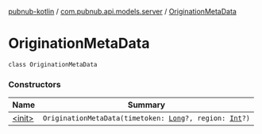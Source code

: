 [pubnub-kotlin](../../index.md) / [com.pubnub.api.models.server](../index.md) / [OriginationMetaData](./index.md)

# OriginationMetaData

`class OriginationMetaData`

### Constructors

| Name | Summary |
|---|---|
| [&lt;init&gt;](-init-.md) | `OriginationMetaData(timetoken: `[`Long`](https://kotlinlang.org/api/latest/jvm/stdlib/kotlin/-long/index.html)`?, region: `[`Int`](https://kotlinlang.org/api/latest/jvm/stdlib/kotlin/-int/index.html)`?)` |
